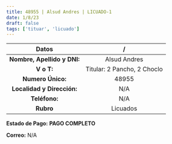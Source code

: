 ```yaml
---
title: 48955 | Alsud Andres | LICUADO-1
date: 1/8/23
draft: false
tags: ['tituar', 'licuado']
---
```


|          **Datos**          |              /              |
|:---------------------------:|:---------------------------:|
| **Nombre, Apellido y DNI:** |         Alsud Andres        |
|          **V o T:**         | Titular: 2 Pancho, 2 Choclo |
|      **Numero Único:**      |            48955            |
|  **Localidad y Dirección:** |             N/A             |
|        **Teléfono:**        |             N/A             |
|          **Rubro**          |           Licuados          |

**Estado de Pago:** **PAGO COMPLETO**

**Correo:** N/A
